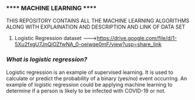 ### **** MACHINE LEARNING  **** ###
THIS REPOSITORY CONTAINS ALL THE MACHINE LEARNING ALGORITHMS ALONG WITH EXPLAINATION AND DESCRIPTION AND LINK OF DATA SET

1. Logistic Regression dataset --->https://drive.google.com/file/d/1-5Xu2fxgU7JnQiOZfwNA_0-oeiwqe0mF/view?usp=share_link

### ***What is logistic regression?*** ###
Logistic regression is an example of supervised learning. It is used to calculate or predict the probability of a binary (yes/no) event occurring. An example of logistic regression could be applying machine learning to determine if a person is likely to be infected with COVID-19 or not.
